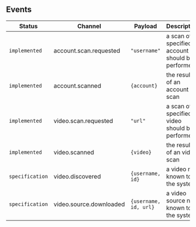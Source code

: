 Events
---

| Status              | Channel                 | Payload               | Description                                     |
|---------------------|-------------------------|-----------------------|-------------------------------------------------|
| `implemented`       | account.scan.requested  | `"username"`          | a scan of specified account should be performed |
| `implemented`       | account.scanned         | `{account}`           | the result of an account scan                   |
| `implemented`       | video.scan.requested    | `"url"`               | a scan of specified video should be performed   |
| `implemented`       | video.scanned           | `{video}`             | the result of an video scan                     |
| `specification`     | video.discovered        | `{username, id}`      | a video not known to the system                 |
| `specification`     | video.source.downloaded | `{username, id, url}` | a video source not known to the system          |
